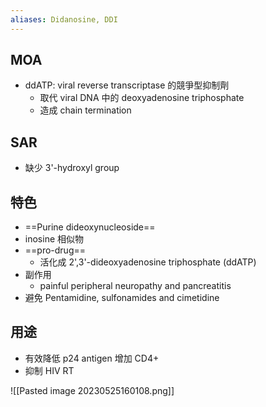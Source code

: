 ```yaml
---
aliases: Didanosine, DDI
---
```

## MOA
- ddATP: viral reverse transcriptase 的競爭型抑制劑
	- 取代 viral DNA 中的 deoxyadenosine triphosphate
	- 造成 chain termination
## SAR
- 缺少 3'-hydroxyl group
## 特色
- ==Purine dideoxynucleoside==
- inosine 相似物
- ==pro-drug==
	- 活化成 2',3'-dideoxyadenosine triphosphate (ddATP)
- 副作用
	- painful peripheral neuropathy and pancreatitis
- 避免 Pentamidine, sulfonamides and cimetidine
## 用途
- 有效降低 p24 antigen 增加 CD4+
- 抑制 HIV RT

![[Pasted image 20230525160108.png]]